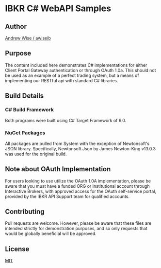 # IBKR C# WebAPI Samples

## Author
[Andrew Wise / awiseib](https://github.com/awiseib)

## Purpose

The content included here demonstrates C# implementations for either Client Portal Gateway authentication
or through OAuth 1.0a. 
This should not be used as an example of a perfect trading system, but a means of implementing our RESTful 
api with standard C# libraries. 

## Build Details

### C# Build Framework

Both programs were built using C# Target Framework of 6.0.

### NuGet Packages
All packages are pulled from System with the exception of Newtonsoft's JSON library.
Specifically, Newtonsoft.Json by James Newton-King v13.0.3 was used for the original build.

## Note about OAuth Implementation
For users looking to use utilize the OAuth 1.0A implementation, please be aware that you must have a 
funded ORG or Institutional account through Interactive Brokers, with approved access for the OAuth 
self-service portal, provided by the IBKR API Support team for qualified accounts.

## Contributing

Pull requests are welcome. However, please be aware that these files are intended strictly for
demonstration purposes, and so only requests that would be globally beneficial will be approved.

## License

[MIT](https://choosealicense.com/licenses/mit/)
